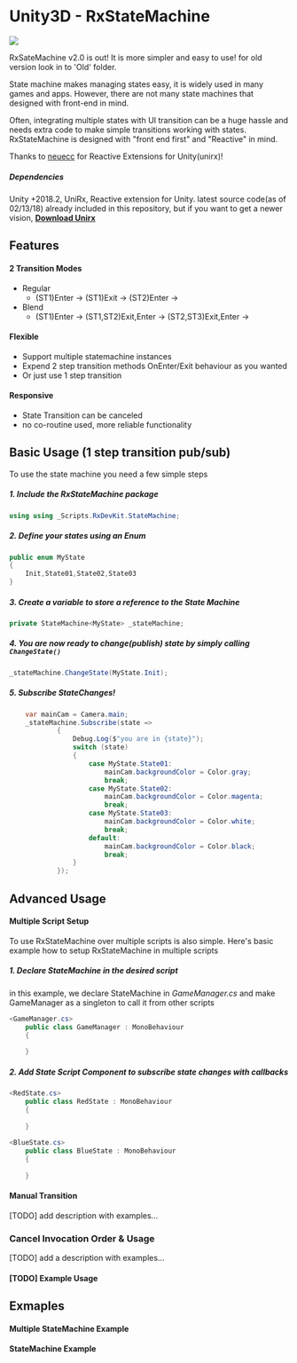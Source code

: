 # Unity3D - RxStateMachine
![](Images/Cancelable.gif)

RxSateMachine v2.0 is out! It is more simpler and easy to use! for old version look in to 'Old' folder.

State machine makes managing states easy, it is widely used in many games and apps.
However, there are not many state machines that designed with front-end in mind.

Often, integrating multiple states with UI transition can be a huge hassle and needs extra code to make simple transitions working with states.
RxStateMachine is designed with "front end first" and "Reactive" in mind.

Thanks to [neuecc](https://github.com/neuecc) for Reactive Extensions for Unity(unirx)!

##### Dependencies

Unity +2018.2, UniRx, Reactive extension for Unity. latest source code(as of 02/13/18) already included in this repository, 
but if you want to get a newer vision, **[Download Unirx](https://assetstore.unity.com/packages/tools/unirx-reactive-extensions-for-unity-17276)**

## Features

#### 2 Transition Modes
* Regular
    * (ST1)Enter -> (ST1)Exit -> (ST2)Enter -> 
* Blend
    * (ST1)Enter -> (ST1,ST2)Exit,Enter -> (ST2,ST3)Exit,Enter ->

#### Flexible
* Support multiple statemachine instances
* Expend 2 step transition methods OnEnter/Exit behaviour as you wanted
* Or just use 1 step transition

#### Responsive
* State Transition can be canceled
* no co-routine used, more reliable functionality

## Basic Usage (1 step transition pub/sub)
To use the state machine you need a few simple steps

##### 1. Include the RxStateMachine package

```C#
using using _Scripts.RxDevKit.StateMachine;

```

##### 2. Define your states using an Enum 

```C#
public enum MyState
{
    Init,State01,State02,State03
}
```
##### 3. Create a variable to store a reference to the State Machine 

```C#
private StateMachine<MyState> _stateMachine;
```

##### 4. You are now ready to change(publish) state by simply calling `ChangeState()`
```C#
_stateMachine.ChangeState(MyState.Init);
```

##### 5. Subscribe StateChanges!
```C#
    var mainCam = Camera.main;
	_stateMachine.Subscribe(state =>
			{
				Debug.Log($"you are in {state}");
				switch (state)
				{
					case MyState.State01:
						mainCam.backgroundColor = Color.gray;
						break;
					case MyState.State02:
						mainCam.backgroundColor = Color.magenta;
						break;
					case MyState.State03:
						mainCam.backgroundColor = Color.white;
						break;
					default:
						mainCam.backgroundColor = Color.black;
						break;
				}
			});
```

## Advanced Usage

#### Multiple Script Setup
To use RxStateMachine over multiple scripts is also simple.
Here's basic example how to setup RxStateMachine in multiple scripts




##### 1. Declare StateMachine in the desired script
in this example, we declare StateMachine in *GameManager.cs* and make GameManager as a singleton to call it from other scripts

```C#
<GameManager.cs>
    public class GameManager : MonoBehaviour
    {
      
    }
```

##### 2. Add State Script Component to subscribe state changes with callbacks 

```C#
<RedState.cs>
    public class RedState : MonoBehaviour
    {
       
    }
    
<BlueState.cs>    
    public class BlueState : MonoBehaviour
    {
       
    }
```

#### Manual Transition
[TODO] add description with examples...

### Cancel Invocation Order & Usage
[TODO] add a description with examples...
 
#### [TODO] Example Usage

## Exmaples
#### Multiple StateMachine Example
#### StateMachine Example

